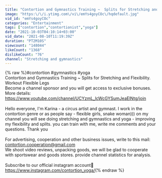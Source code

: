 ```yaml
---
title: "Contortion and Gymnastics Training ~  Splits for Stretching and Flexibility. Workout Yoga girl"
image: "https:\/\/i.ytimg.com\/vi\/emYs4goyCOc\/hqdefault.jpg"
vid_id: "emYs4goyCOc"
categories: "Entertainment"
tags: ["contortion","contortionist","yoga"]
date: "2021-10-03T04:10:14+03:00"
vid_date: "2021-08-10T11:19:39Z"
duration: "PT2M10S"
viewcount: "148044"
likeCount: "1368"
dislikeCount: "76"
channel: "Stretching and gymnastics"
---
```

{% raw %}#contortion #gymnastics #yoga<br />Contortion and Gymnastics Training ~  Splits for Stretching and Flexibility. Workout Flexible Legs<br />Become a channel sponsor and you will get access to exclusive bonuses. More details: <br /><a rel="nofollow" target="blank" href="https://www.youtube.com/channel/UCYzmL_lcWcGYSumJeaElNtg/join">https://www.youtube.com/channel/UCYzmL_lcWcGYSumJeaElNtg/join</a><br /><br />Hello everyone, I'm Karina - a circus artist and gymnast. I work in the contortion genre or as people say - flexible girls, snake woman))) on my channel you will see doing stretching and gymnastics and yoga - improving my flexibility and splits. you can train with me, write me comments and your questions. Thank you<br /><br />For advertising, cooperation and other business issues, write to this mail:<br />contortion.cooperation@gmail.com<br />We shoot video reviews, unpacking goods, we will be glad to cooperate with sportswear and goods stores. provide channel statistics for analysis.<br /> <br />Subscribe to our official instagram account💜<br /><a rel="nofollow" target="blank" href="https://www.instagram.com/contortion_yoga/">https://www.instagram.com/contortion_yoga/</a>{% endraw %}
